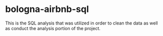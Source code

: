 # bologna-airbnb-sql
This is the SQL analysis that was utilized in order to clean the data as well as conduct the analysis portion of the project.
